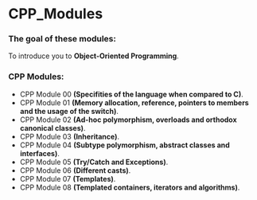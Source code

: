# CPP_Modules
### The goal of these modules:
To introduce you to **Object-Oriented Programming**.
### CPP Modules:
- CPP Module 00 **(Specifities of the language when compared to C)**.
- CPP Module 01 **(Memory allocation, reference, pointers to members and the usage of the switch)**.
- CPP Module 02 **(Ad-hoc polymorphism, overloads and orthodox canonical classes)**.
- CPP Module 03 **(Inheritance)**.
- CPP Module 04 **(Subtype polymorphism, abstract classes and interfaces)**.
- CPP Module 05 **(Try/Catch and Exceptions)**.
- CPP Module 06 **(Different casts)**.
- CPP Module 07 **(Templates)**.
- CPP Module 08 **(Templated containers, iterators and algorithms)**.
